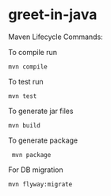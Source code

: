 # greet-in-java
 
 Maven Lifecycle Commands:
 
 To compile run
  
    mvn compile
 
 To test run
    
    mvn test
    
 To generate jar files 
    
    mvn build
 
 To generate package 
     
     mvn package
     
 For DB migration
 
    mvn flyway:migrate